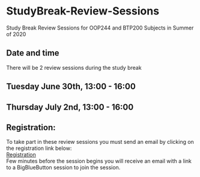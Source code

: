 # StudyBreak-Review-Sessions
Study Break Review Sessions for OOP244 and BTP200 Subjects in Summer of 2020<br />
## Date and time
There will be 2 review sessions during the study break
## Tuesday June 30th, 13:00 - 16:00 
## Thursday July 2nd, 13:00 - 16:00
## Registration:
To take part in these review sessions you must send an email by clicking on the registration link below:<br /> 
[Registration](mailto://fardad.soleimanloo@senecacollege.ca?subject=244200Review) <br />
Few minutes before the session begins you will receive an email with a link to a BigBlueButton session to join the session.
